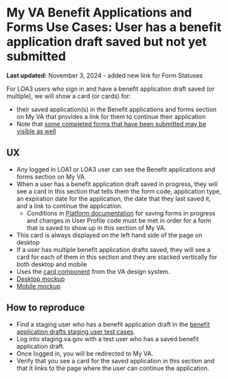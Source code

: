 # My VA Benefit Applications and Forms Use Cases: User has a benefit application draft saved but not yet submitted

**Last updated:** November 3, 2024 - added new link for Form Statuses

For LOA3 users who sign in and have a benefit application draft saved (or multiple), we will show a card (or cards) for:
- their saved application(s) in the Benefit applications and forms section on My VA that provides a link for them to continue their application
- Note that [some completed forms that have been submitted may be visible as well](https://github.com/department-of-veterans-affairs/va.gov-team/tree/master/products/identity-personalization/my-va/forms-status-on-My-VA)

## UX
- Any logged in LOA1 or LOA3 user can see the Benefit applications and forms section on My VA.
- When a user has a benefit application draft saved in progress, they will see a card in this section that tells them the form code, application type, an expiration date for the application, the date that they last saved it, and a link to continue the application.
	- Conditions in [Platform documentation](https://depo-platform-documentation.scrollhelp.site/developer-docs/va-forms-library-how-to-set-up-save-in-progress-si#VAFormsLibrary-HowtosetupSaveInProgress(SiP)-MyVAPage) for saving forms in progress and changes in User Profile code must be met in order for a form that is saved to show up in this section of My VA.
- This card is always displayed on the left hand side of the page on desktop
- If a user has multiple benefit application drafts saved, they will see a card for each of them in this section and they are stacked vertically for both desktop and mobile
- Uses the [card component](https://design.va.gov/components/card) from the VA design system.
- [Desktop mockup](https://www.figma.com/design/15yOY4VEzitxm5tRMDiAzz/My-VA?node-id=1242-26447&t=D9AmNbDyzhvCGW9h-1)
- [Mobile mockup](https://www.figma.com/design/15yOY4VEzitxm5tRMDiAzz/My-VA?node-id=1264-32620&t=D9AmNbDyzhvCGW9h-1)

## How to reproduce
- Find a staging user who has a benefit application draft in the [benefit application drafts staging user test cases](https://github.com/department-of-veterans-affairs/va.gov-team-sensitive/blob/master/Administrative/vagov-users/staging-test-accounts-myvaaudit.md#saved-applications-section).
- Log into staging.va.gov with a test user who has a saved benefit application draft.
- Once logged in, you will be redirected to My VA.
- Verify that you see a card for the saved application in this section and that it links to the page where the user can continue the application.
